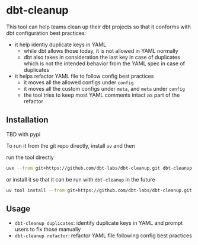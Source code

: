 # dbt-cleanup

This tool can help teams clean up their dbt projects so that it conforms with dbt configuration best practices:

- it help identiy duplicate keys in YAML
  - while dbt allows those today, it is not allowed in YAML normally
  - dbt also takes in consideration the last key in case of duplicates which is not the intended behavior from the YAML spec in case of duplicates
- it helps refactor YAML file to follow config best practices
  - it moves all the allowed configs under `config`
  - it moves all the custom configs under `meta`, and `meta` under `config`
  - the tool tries to keep most YAML comments intact as part of the refactor

## Installation

TBD with pypi

To run it from the git repo directly, install `uv` and then

run the tool directly
```sh
uvx --from git+https://github.com/dbt-labs/dbt-cleanup.git dbt-cleanup --help
```

or install it so that it can be run with `dbt-cleanup` in the future
```sh
uv tool install --from git+https://github.com/dbt-labs/dbt-cleanup.git dbt-cleanup
```

## Usage

- `dbt-cleanup duplicates`: identify duplicate keys in YAML and prompt users to fix those manually
- `dbt-cleanup refactor`: refactor YAML file following config best practices